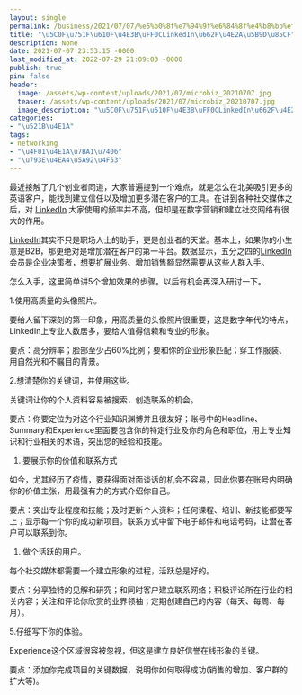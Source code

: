```yaml
---
layout: single
permalink: /business/2021/07/07/%e5%b0%8f%e7%94%9f%e6%84%8f%e4%b8%bb%ef%bc%8clinkedin%e6%98%af%e4%b8%aa%e5%ae%9d%e8%97%8f/
title: "\u5C0F\u751F\u610F\u4E3B\uFF0CLinkedIn\u662F\u4E2A\u5B9D\u85CF"
description: None
date: 2021-07-07 23:53:15 -0000
last_modified_at: 2022-07-29 21:09:03 -0000
publish: true
pin: false
header:
  image: /assets/wp-content/uploads/2021/07/microbiz_20210707.jpg
  teaser: /assets/wp-content/uploads/2021/07/microbiz_20210707.jpg
  image_description: "\u5C0F\u751F\u610F\u4E3B\uFF0CLinkedIn\u662F\u4E2A\u5B9D\u85CF"
categories:
- "\u521B\u4E1A"
tags:
- networking
- "\u4F01\u4E1A\u7BA1\u7406"
- "\u793E\u4EA4\u5A92\u4F53"
---
```

最近接触了几个创业者同道，大家普遍提到一个难点，就是怎么在北美吸引更多的英语客户，能找到建立信任以及增加更多潜在客户的工具。在讲到各种社交媒体之后，对 [LinkedIn](https://www.linkedin.com) 大家使用的频率并不高，但却是在数字营销和建立社交网络有很大的作用。

[LinkedIn](https://www.linkedin.com)其实不只是职场人士的助手，更是创业者的天堂。基本上，如果你的小生意是B2B，那更绝对是增加潜在客户的第一平台。数据显示，五分之四的[LinkedIn](https://www.linkedin.com) 会员是企业决策者，想要扩展业务、增加销售额显然需要从这些人群入手。

怎么入手，这里简单讲5个增加效果的步骤。以后有机会再深入研讨一下。

1.使用高质量的头像照片。

要给人留下深刻的第一印象，用高质量的头像照片很重要，这是数字年代的特点，LinkedIn上专业人数居多，要给人值得信赖和专业的形象。

要点：高分辨率；脸部至少占60%比例；要和你的企业形象匹配；穿工作服装、用自然光和不瞩目的背景。

2.想清楚你的关键词，并使用这些。

关键词让你的个人资料容易被搜索，创造联系的机会。

要点：你要定位为对这个行业知识渊博并且很友好；账号中的Headline、Summary和Experience里面要包含你的特定行业及你的角色和职位，用上专业知识和行业相关的术语，突出您的经验和技能。

  1. 要展示你的价值和联系方式

如今，尤其经历了疫情，要获得面对面谈话的机会不容易，因此你要在账号内明确你的价值主张，用最强有力的方式介绍你自己。

要点：突出专业程度和技能；及时更新个人资料；任何课程、培训、新技能都要写上；显示每一个你的成功新项目。联系方式中留下电子邮件和电话号码，让潜在客户可以联系到你。

  1. 做个活跃的用户。

每个社交媒体都需要一个建立形象的过程，活跃总是好的。

要点：分享独特的见解和研究；和同时客户建立联系网络；积极评论所在行业的相关内容；关注和评论你欣赏的业界领袖；定期创建自己的内容（每天、每周、每月）。

5.仔细写下你的体验。

Experience这个区域很容被忽视，但这是建立良好信誉在线形象的关键。

要点：添加你完成项目的关键数据，说明你如何取得成功(销售的增加、客户群的扩大等)。
